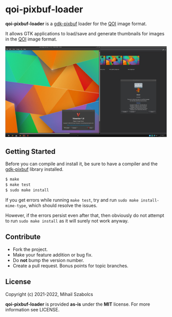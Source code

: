 qoi-pixbuf-loader
=================
**qoi-pixbuf-loader** is a [gdk-pixbuf][2] loader for the [QOI][1] image format.

It allows GTK applications to load/save and generate thumbnails for images in
the [QOI][1] image format.

![](png/preview.png)

Getting Started
---------------
Before you can compile and install it, be sure to have a compiler and the
[gdk-pixbuf][2] library installed.

```bash
$ make
$ make test
$ sudo make install
```

If you get errors while running `make test`, try and run `sudo make
install-mime-type`, which should resolve the issues.

However, if the errors persist even after that, then obviously do not
attempt to run `sudo make install` as it will surely not work anyway.

Contribute
----------
* Fork the project.
* Make your feature addition or bug fix.
* Do **not** bump the version number.
* Create a pull request. Bonus points for topic branches.

License
-------
Copyright (c) 2021-2022, Mihail Szabolcs

**qoi-pixbuf-loader** is provided **as-is** under the **MIT** license.
For more information see LICENSE.

[1]: https://github.com/phoboslab/qoi
[2]: https://docs.gtk.org/gdk-pixbuf/

